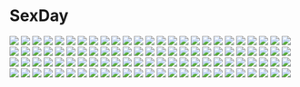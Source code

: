 # SexDay
![](https://konachan.com/image/ea95aa59823453bf798ba9393e72a391/Konachan.com%20-%20244889%20blush%20breasts%20cherry%20cleavage%20dress%20drink%20fate_%28series%29%20food%20fruit%20kanzaki_kureha%20mash_kyrielight%20purple_eyes%20purple_hair%20short_hair%20water.jpg)
![](https://konachan.com/jpeg/9e97fecfe7c2ae29e6aae007d556c606/Konachan.com%20-%20307043%20aki99%20anus%20aqua_eyes%20ass%20blonde_hair%20blush%20bondage%20crimvael%20ishuzoku_reviewers%20long_hair%20pussy%20uncensored.jpg)
![](https://konachan.com/image/3dbc18285ff9697c8e6256c65eb0cf48/Konachan.com%20-%2018055%20kos-mos%20xenosaga.jpg)
![](https://konachan.com/image/9437474c9c793dc7dae4bcea87ca56d6/Konachan.com%20-%20258382%20bicolored_eyes%20blush%20breasts%20censored%20condom%20long_hair%20navel%20nipples%20nude%20original%20penis%20ponytail%20pussy%20sex%20suterii%20wet%20white_hair.jpg)
![](https://konachan.com/image/eaed2b0d9d702a222c1829272cccc4a4/Konachan.com%20-%2026803%20blood%20higurashi_no_naku_koro_ni%20parody%20ryuuguu_rena.jpg)
![](https://konachan.com/jpeg/517bfeac71aee1748e9ccca7cd6065e1/Konachan.com%20-%20206733%20book%20clouds%20hat%20original%20sakakidani%20school_uniform%20sky%20thighhighs%20wings.jpg)
![](https://konachan.com/jpeg/c9dc1ed5656566bf7efc664cfb08f382/Konachan.com%20-%20136745%202-g%20blue_eyes%20blush%20breasts%20cropped%20konohana_saori%20long_hair%20nipples%20open_shirt%20school_uniform%20softhouse-seal%20softhouse-seal_grandee.jpg)
![](https://konachan.com/jpeg/14445f9cad912325a20f6298b25af2a9/Konachan.com%20-%2073605%20close%20k-on%21%20nakano_azusa%20vector.jpg)
![](https://konachan.com/image/af5cc3f8c64cdaa837ae91d6a81b446c/Konachan.com%20-%2058683%20blue_eyes%20blue_hair%20hatsune_miku%20long_hair%20misagi_nagu%20rain%20tie%20twintails%20vocaloid%20water.jpg)
![](https://konachan.com/jpeg/eca55887c2d2736d046af30964238e3c/Konachan.com%20-%2019944%20jungle_wa_itsumo_hale_nochi_guu.jpg)
![](https://konachan.com/image/fbd3e25cd839c823e3fc0c36440141d2/Konachan.com%20-%2095442%20blue_eyes%20green_hair%20kagiyama_hina%20mifuru%20short_hair%20touhou.jpg)
![](https://konachan.com/image/610e2528631efd4f5ec26cd7bc21ba53/Konachan.com%20-%20102958%20clouds%20green_hair%20kazami_yuuka%20purple_eyes%20sky%20touhou%20yoshinaga_p.jpg)
![](https://konachan.com/image/1320b8eeca58aa72f9d3f5d4079c4f35/Konachan.com%20-%20100034%20breasts%20censored%20emori_misaki%20fingering%20game_cg%20hanafubuki%20kirinji_himawari%20masturbation%20nipples%20open_shirt%20ponytail.jpg)
![](https://konachan.com/image/5699aed280d78cdc243b52cdafda5f8e/Konachan.com%20-%2051535%20kannagi_crazy_shrine_maidens%20nagi%20school_uniform.jpg)
![](https://konachan.com/image/4b6688f84d0522e4172d877926713b02/Konachan.com%20-%20170590%20animal%20bat%20blonde_hair%20bow%20bushi_j%20fang%20flandre_scarlet%20hat%20moon%20ponytail%20red_eyes%20ribbons%20short_hair%20skirt%20touhou%20vampire%20weapon%20wings.jpg)
![](https://konachan.com/image/55d159331eca22a43f7ec8e9404a3973/Konachan.com%20-%2030159%20hayate_no_gotoku%20katsura_hinagiku%20maid.jpg)
![](https://konachan.com/image/4e92941e8a8a0562f3b97f3352343ed6/Konachan.com%20-%209616%20alfie%20ass%20lily_salvatana%20ni%CE%B8%20uniform%20watermark%20zoku_satsuriku_no_jango.jpg)
![](https://konachan.com/jpeg/63de7c8b15bcd5bc2f3b1bb467ecb215/Konachan.com%20-%2035178%20kitsu_chiri%20sayonara_zetsubou_sensei.jpg)
![](https://konachan.com/jpeg/e2581e5201d66482c57af0e7248fb1e5/Konachan.com%20-%20253070%202girls%20aqua_eyes%20black_hair%20blush%20breast_hold%20breasts%20cleavage%20game_cg%20headphones%20inma%20orange_eyes%20red_hair%20thighhighs%20underwear%20winged_cloud%20yuri.jpg)
![](https://konachan.com/image/98b6cb29a2da72ab4c0ceafb0be35959/Konachan.com%20-%20304792%20anthropomorphism%20ass%20barefoot%20black_hair%20blush%20brown_eyes%20haguro_%28kancolle%29%20kantai_collection%20panties%20panty_pull%20short_hair%20underwear.jpg)
![](https://konachan.com/jpeg/340407e0fd0e18b9426d7f4a3c3cda14/Konachan.com%20-%20216883%20ass%20blush%20bow%20braids%20clouds%20food%20hana_%28apple_water%29%20hat%20ice_cream%20long_hair%20navel%20nopan%20original%20pink_hair%20skirt%20sky%20wristwear%20yellow_eyes.jpg)
![](https://konachan.com/jpeg/dab860744dc08903a97bd8aefe72a031/Konachan.com%20-%20150257%20brown_eyes%20brown_hair%20dandelion_wishes_brought_to_you%20game_cg%20purple_eyes%20white_hair.jpg)
![](https://konachan.com/image/9fa678f58205430bd3ed0bc0ee792c44/Konachan.com%20-%20241370%20clouds%20nobody%20original%20pippi_%28p3i2%29%20rain%20scenic%20sky%20water.jpg)
![](https://konachan.com/jpeg/9f6ff15ee70ffe0e1cb1e9291a431488/Konachan.com%20-%20203417%20clouds%20dark%20landscape%20nobody%20original%20scenic%20signed%20silhouette%20sky%20stars%20tree%20waisshu_%28sougyokyuu%29.jpg)
![](https://konachan.com/image/37f8ec82497a0896404ea7ad2dd82ca2/Konachan.com%20-%20148356%20alissa%20animal%20deian%20mabinogi%20moon%20nele%20night%20sheep%20tupai%20wierd_cat.jpg)
![](https://konachan.com/image/9ffb6c2aa0368e395107fe8108c3de65/Konachan.com%20-%2074717%20hatsuko%20megurine_luka%20vocaloid.jpg)
![](https://konachan.com/image/bb7ab5824e9af7fa0934b8df310c73b2/Konachan.com%20-%20118328%20macross%20macross_frontier%20sheryl_nome.jpg)
![](https://konachan.com/image/5cb35c721b8dbeca2a08e07248c39e59/Konachan.com%20-%2015474%20ass%20bikini%20breasts%20eureka_seven%20nipple_slip%20panties%20swimsuit%20talho_yuuki%20underboob%20underwear%20undressing.jpg)
![](https://konachan.com/image/8b06b02189e2061cab2d664801ca95cb/Konachan.com%20-%20104804%20bed%20blush%20brown_eyes%20brown_hair%20game_cg%20hakase_chino%20hoshi_no_ouji-kun%20nude%20qp%3Aflapper%20tagme_%28artist%29.jpg)
![](https://konachan.com/jpeg/f233dc1aa753c293cf24ceafddf966cd/Konachan.com%20-%20209566%202girls%20aqua_eyes%20ass%20blue_eyes%20breast_grab%20breasts%20green_hair%20long_hair%20miko_92%20navel%20nipples%20nopan%20pink_hair%20ponytail%20skirt%20underboob%20wristwear.jpg)
![](https://konachan.com/image/a75366287e85ac31fd1e35da3b9399a2/Konachan.com%20-%20108285%20aqua_eyes%20aqua_hair%20blush%20hatsune_miku%20long_hair%20masaki_%28machisora%29%20twintails%20vocaloid.jpg)
![](https://konachan.com/image/8a127e510dc6ab13f42a1ae1fc40d143/Konachan.com%20-%2036140%20azasuke_wind%20black_lagoon%20revy.jpg)
![](https://konachan.com/jpeg/b89a6a2ec597309180ce01c48cc20b2e/Konachan.com%20-%2078916%20kasane_teto%20utau.jpg)
![](https://konachan.com/image/fb403828cc7d65710f344e3f293a0757/Konachan.com%20-%2046722%20tinkle.jpg)
![](https://konachan.com/jpeg/0857c651785104852089ff3c9ea8566a/Konachan.com%20-%2078223%20blonde_hair%20fang%20flandre_scarlet%20hat%20moon%20night%20ponytail%20red_eyes%20short_hair%20thighhighs%20touhou%20vampire%20wings.jpg)
![](https://konachan.com/image/624d8dae91f9c76e9a87870838fcac15/Konachan.com%20-%2037874%20canvas%20chinese_clothes%20chinese_dress%20panties%20saginomiya_ai%20sakurazuka_ren%20underwear.jpg)
![](https://konachan.com/image/de72c6af50355d8f9810cffb92a06ad9/Konachan.com%20-%20175052%20air%20angel_beats%21%20botan%20clannad%20kamio_misuzu%20kanbe_kotori%20kanon%20minase_nayuki%20nakamura_yuri%20natsume_rin%20okazaki_ushio%20piro%20rewrite%20tsukimiya_ayu%20zen.jpg)
![](https://konachan.com/image/d11d88e11d39916e98bf59e6385e2181/Konachan.com%20-%2038679%20blush%20brown_eyes%20brown_hair%20green_eyes%20long_hair%20pink%20pink_hair%20short_hair%20tagme%20zama_masaaki.jpg)
![](https://konachan.com/jpeg/5da71fbb142eda9a3cdf40521b4ea569/Konachan.com%20-%20229680%20aliasing%20animal%20bell%20blush%20bow%20cat%20collar%20gloves%20goth-loli%20gray_hair%20headdress%20lolita_fashion%20long_hair%20mika_pikazo%20original%20ribbons%20signed%20white.jpg)
![](https://konachan.com/image/991aa4b33ff519b0917f7787f60f06e2/Konachan.com%20-%20197258%20crown%20gedo%20hatsune_miku%20long_hair%20see_through%20skirt%20tears%20twintails%20vocaloid%20wink%20wristwear.jpg)
![](https://konachan.com/image/55fb1c94c40180a9b840126dc18995f6/Konachan.com%20-%20146010%20blush%20calendar%20hormone_koijirou%20little_hole%20loli%20nipples%20pink_hair%20wink.jpg)
![](https://konachan.com/jpeg/c7b8bfc0b3d21a4f2f42bf186ed88799/Konachan.com%20-%20295653%20blush%20bra%20breasts%20brown_hair%20cleavage%20green_eyes%20long_hair%20original%20panties%20shirt_lift%20skirt%20tears%20tie%20underwear%20undressing%20watermark%20wet%20white.jpg)
![](https://konachan.com/jpeg/41e137ff10318d9543bd9984c955a75b/Konachan.com%20-%20194731%20bicolored_eyes%20bow%20brown_hair%20hakurei_reimu%20japanese_clothes%20long_hair%20miko%20purple_hair%20ribbons%20shironeko_yuuki%20touhou%20umbrella.jpg)
![](https://konachan.com/image/4c381664b00253c4c9c4b1a4a2fc09f5/Konachan.com%20-%20219779%20cape%20chain%20gray_hair%20green_eyes%20horns%20katana%20long_hair%20original%20pixiv_fantasia%20pointed_ears%20skade%20sword%20weapon.jpg)
![](https://konachan.com/image/9ce15feefd25944664c4fe8370330c5c/Konachan.com%20-%20260424%20armor%20bow%20breasts%20brown_hair%20daye_bie_qia_lian%20dress%20garter%20gloves%20long_hair%20nopan%20purple_eyes%20tagme_%28character%29%20thighhighs.jpg)
![](https://konachan.com/jpeg/d333a5dac76d3b6e458c1b99c4503c07/Konachan.com%20-%2082276%20fingering%20kagome%20masturbation%20nun%20panties%20subarashiki_hibi%20tagme%20underwear.jpg)
![](https://konachan.com/jpeg/c6592cf0275b7801edd988ab9c89745a/Konachan.com%20-%2027341%20azumanga_daioh%20kagura%20kasuga_ayumu%20mizuhara_koyomi%20takino_tomo.jpg)
![](https://konachan.com/image/da7f848d0e33068d937b015a72ab0d15/Konachan.com%20-%20166923%20blonde_hair%20blush%20dress%20hat%20loli%20lzh%20moriya_suwako%20thighhighs%20touhou%20yellow_eyes.jpg)
![](https://konachan.com/jpeg/a54a1cdbb87e9ed541619474080616bd/Konachan.com%20-%20216041%20bicolored_eyes%20bow%20leaves%20long_hair%20niya%20original%20pink_hair%20scan%20school_uniform%20skirt%20thighhighs%20tidsean%20tie%20tree%20zettai_ryouiki.jpg)
![](https://konachan.com/jpeg/b4afe4d64c5bdde6da92f4a2be64053f/Konachan.com%20-%20174369%20asasaka_tokiya%20blonde_hair%20blush%20censored%20game_cg%20hulotte%20ikegami_akane%20male%20mizunashi_miya%20nopan%20purple_eyes%20pussy%20sex%20short_hair.jpg)
![](https://konachan.com/image/d3c60059fdc72fdfe3b1913f130d3278/Konachan.com%20-%20206929%20aconitea%20blush%20hug%20male%20nanami_haruka%20tears%20uta_no_prince-sama%20yellow_eyes.jpg)
![](https://konachan.com/image/e9f300f2cca86d1a26f99d41aed0ad0e/Konachan.com%20-%20283697%20asa_no_ha%20blonde_hair%20blush%20bow%20close%20original%20ponytail%20scarf%20snow%20tears%20tree%20winter%20yellow_eyes.jpg)
![](https://konachan.com/jpeg/2ba44fe7b700a7499490b184825041a4/Konachan.com%20-%20305475%202girls%20animal%20animal_ears%20apron%20arknights%20camera%20ei_%28tndusdldu%29%20food%20fruit%20ice_cream%20maid%20penguin%20strawberry%20tail%20texas_%28arknights%29%20waitress%20wings.jpg)
![](https://konachan.com/jpeg/a4c68443c18bf769fc26d94b028b83f9/Konachan.com%20-%20121165%20amagi_sakino%20blonde_hair%20game_cg%20green_eyes%20ikura_nagisa%20long_hair%20mashiro_summer.jpg)
![](https://konachan.com/jpeg/b69e12ece7dc78b97c63629aadadcb32/Konachan.com%20-%20288397%20aqua_eyes%20aqua_hair%20flowers%20kooemong%20maid%20rem_%28re%3Azero%29%20re%3Azero_kara_hajimeru_isekai_seikatsu%20rose%20short_hair.jpg)
![](https://konachan.com/image/cd9e2c3ca9077b41c13424fba7930dd8/Konachan.com%20-%20130209%20blue_eyes%20blush%20breasts%20censored%20feng%20game_cg%20hinata_ibuki%20navel%20nipples%20nude%20penis%20purple_hair%20pussy%20pussy_juice%20sex%20short_hair%20spread_legs.jpg)
![](https://konachan.com/jpeg/d3c36280a8f5908ff701215529b714a4/Konachan.com%20-%20120602%20headphones%20jippun_maru%20original.jpg)
![](https://konachan.com/image/e6ef3c4781fea24f3a66b827b477bd56/Konachan.com%20-%205946%20anthropomorphism%20os-tan%20vista%20windows.jpg)
![](https://konachan.com/image/ac883d04aeaae453a3aec5f5c18b3f3e/Konachan.com%20-%20186485%20anmi%20black_hair%20dress%20glasses%20hat%20long_hair%20original%20planet%20wink%20yellow_eyes.jpg)
![](https://konachan.com/image/e0ddf8d5f3f64e559fe7a226abd6c478/Konachan.com%20-%20134076%20animal_ears%20dress%20garter%20long_hair%20mauve%20original%20panties%20stockings%20thighhighs%20underwear.jpg)
![](https://konachan.com/image/584d5a68880f6ee9985fd93f4ed11545/Konachan.com%20-%20196802%20aircraft%20black_hair%20building%20city%20dress%20drink%20gia%20original%20red_eyes%20robot%20short_hair%20thighhighs%20wristwear.jpg)
![](https://konachan.com/image/bdc8797204236011ff6f2ca53fc09983/Konachan.com%20-%20131951%202girls%20braids%20dark%20gray_hair%20hat%20izayoi_sakuya%20maid%20remilia_scarlet%20short_hair%20touhou%20yoshioka_yoshiko.jpg)
![](https://konachan.com/image/b618a9bb324ee9b6100cf14c60dfc398/Konachan.com%20-%2029889%20brown_eyes%20brown_hair%20clouds%20dress%20green_hair%20hakurei_reimu%20japanese_clothes%20kochiya_sanae%20long_hair%20miko%20ribbons%20sky%20touhou.jpg)
![](https://konachan.com/image/6a55b4a86a911821568fe20a4eba6b65/Konachan.com%20-%2075255%20breasts%20butterfly%20cleavage%20crying%20hat%20japanese_clothes%20kimono%20petals%20pink_eyes%20pink_hair%20saigyouji_yuyuko%20short_hair%20touhou.jpg)
![](https://konachan.com/image/b4d67c240bea55cc937478a673fcbb15/Konachan.com%20-%2065135%20brown_eyes%20brown_hair%20close%20kiyama_harumi%20long_hair%20to_aru_kagaku_no_railgun%20to_aru_majutsu_no_index.jpg)
![](https://konachan.com/image/57af7c33c0cfb823fd3e2877d3cc3fb3/Konachan.com%20-%2092254%20bell%20black_hair%20blue_eyes%20blush%20bow%20breasts%20catgirl%20cleavage%20condom%20dress%20glasses%20headdress%20maid%20panties%20ribbons%20skirt%20tail%20thighhighs%20underwear.jpg)
![](https://konachan.com/image/42de92918f1ae47011a8810405cb930a/Konachan.com%20-%2087270%20blue_eyes%20book%20dragon_nest%20elbow_gloves%20fang%20gloves%20hat%20long_hair%20magic%20navel%20necklace%20observerz%20red_hair%20staff%20thighhighs%20wink%20witch.jpg)
![](https://konachan.com/image/c94c8b08a370c6fa03c912948d67a650/Konachan.com%20-%2060294%20asahina_mikuru%20asakura_ryouko%20koizumi_itsuki%20kyon%20male%20nagato_yuki%20suzumiya_haruhi%20suzumiya_haruhi_no_yuutsu%20taniguchi%20trap%20tsuruya.jpg)
![](https://konachan.com/image/4c964928294b988f78f7e0824df4ceac/Konachan.com%20-%20200521%20animal_ears%20blonde_hair%20building%20foxgirl%20japanese_clothes%20multiple_tails%20ryosios%20short_hair%20tail%20touhou%20tree%20water%20yakumo_ran%20yellow_eyes.jpg)
![](https://konachan.com/image/98b1521112afa7faeb39e5d3194c7a45/Konachan.com%20-%2014633%20okama.jpg)
![](https://konachan.com/image/4d7be0235389107f124d3f8c1cb4eddb/Konachan.com%20-%2060070%20sakurano_kurimu%20seitokai_no_ichizon.jpg)
![](https://konachan.com/image/22a51ad471904c61c3bab54aee3fe87f/Konachan.com%20-%20223435%20aqua_eyes%20breasts%20demon%20fang%20fire%20horns%20long_hair%20navel%20necklace%20nipples%20no_bra%20nopan%20original%20pussy%20red_hair%20sakimichan%20signed%20tail%20topless%20wings.jpg)
![](https://konachan.com/jpeg/1828d1f6245a8cd58fd8a0c250289892/Konachan.com%20-%2088704%20aoi_usagi%20bakemonogatari%20blush%20cosplay%20gokou_ruri%20hat%20long_hair%20monogatari_%28series%29%20ore_no_imouto_ga_konna_ni_kawaii_wake_ga_nai%20purple_hair%20red_eyes.jpg)
![](https://konachan.com/image/eb6c7ac07cf695139d64d05ab1db45ca/Konachan.com%20-%20147169%20animal_ears%20araragi_karen%20catgirl%20kimono%20loli%20male%20monochrome%20nisemonogatari%20oshino_shinobu%20pointed_ears%20red%20red_eyes%20sengoku_nadeko%20tanabe_kyou.jpg)
![](https://konachan.com/jpeg/98d70b8f438b46a554f537720c6d7050/Konachan.com%20-%20175560%20anthropomorphism%20aqua_eyes%20blush%20breasts%20brown_hair%20cleavage%20cocytus_%28wind_master%29%20creeper%20gradient%20hoodie%20minecraft%20no_bra%20short_hair%20thighhighs.jpg)
![](https://konachan.com/image/9da1b720eb0fb90d38b0f5c2f15d2b53/Konachan.com%20-%2068607%20akahige%20book%20nagato_yuki%20suzumiya_haruhi_no_yuutsu.jpg)
![](https://konachan.com/jpeg/9eb4f939798c3ab5e734629dfacf61ec/Konachan.com%20-%20144866%202girls%20blue_eyes%20blue_hair%20brown_eyes%20game_cg%20kiss%20long_hair%20meta%20panties%20pantyhose%20purple_hair%20ribbons%20sphere%20tagme_%28artist%29%20underwear%20yuri.jpg)
![](https://konachan.com/image/235d3155f1ab7ada17942e12586f6e92/Konachan.com%20-%2040255%20elizabeth_thompson%20maka_albarn%20patricia_thompson%20soul_eater.jpg)
![](https://konachan.com/jpeg/7ac6d30af0ee2dc174b137e73338dd40/Konachan.com%20-%20223167%20car%20love_live%21_school_idol_project%20nishikino_maki%20tomiwo%20yazawa_nico.jpg)
![](https://konachan.com/image/a25c9abf55638dce1356c85b34e4949b/Konachan.com%20-%2096508%20blue_eyes%20breasts%20brown_hair%20cleavage%20higashibetsuin_rurumi%20jpeg_artifacts%20long_hair%20nude%20ribbons%20riffraff%20suzui_narumi%20valentine.jpg)
![](https://konachan.com/image/2c164bb23eafdbb8b556f4b7f3eb9163/Konachan.com%20-%20194559%20amasaka_takashi%20bikini%20blush%20game_cg%20long_hair%20pink_hair%20red_eyes%20remilia_retiaheart%20swimsuit%20unionism_quartet.jpg)
![](https://konachan.com/image/5df8f46e1a3e39ca74983fa6cde8f075/Konachan.com%20-%20244782%202girls%20ganaha_hibiki%20idolmaster%20kouchou_%28artist%29%20shijou_takane.jpg)
![](https://konachan.com/image/9bc840aece74fd4221c3a8bac9f595a5/Konachan.com%20-%2069313%20blue_eyes%20blue_hair%20butterfly%20dress%20kaito%20long_hair%20magnet_%28vocaloid%29%20male%20megurine_luka%20pink_hair%20short_hair%20stars%20vocaloid.jpg)
![](https://konachan.com/image/fce6e665a7086dcb4cec55b3ffd0f098/Konachan.com%20-%2050533%202girls%20flandre_scarlet%20remilia_scarlet%20touhou%20vampire.jpg)
![](https://konachan.com/jpeg/557f63580b8aa787c197809254e5ab58/Konachan.com%20-%20244644%20braids%20breasts%20elbow_gloves%20fairy_tail%20flare_corona%20gloves%20long_hair%20red_eyes%20red_hair%20tattoo%20transparent%20twintails%20vector%20watermark.jpg)
![](https://konachan.com/image/e0400ecd2dfbaa3531d329b578624ed7/Konachan.com%20-%20197068%20brown_hair%20clouds%20dress%20grass%20horns%20long_hair%20original%20pointed_ears%20sky%20wristwear%20yellow_eyes%20zicai_tang.jpg)
![](https://konachan.com/image/afd7cd61528e8ace3756f24d9eadaba5/Konachan.com%20-%20179647%202girls%20blue_eyes%20boots%20brown_hair%20cape%20cross_akiha%20feathers%20gloves%20long_hair%20original%20ponytail%20purple_eyes%20ribbons%20shorts%20thighhighs%20tie%20weapon.jpg)
![](https://konachan.com/jpeg/854a33e13d588e2e26440f769f146959/Konachan.com%20-%20275233%20barefoot%20bed%20blush%20brown_hair%20gogo_shichi-ji%20long_hair%20navel%20original%20pajamas%20panties%20panty_pull%20purple_eyes%20shirt%20underwear.jpg)
![](https://konachan.com/image/65d6bdf760bfdf52d56337ef3224cec1/Konachan.com%20-%2088032%20hatsune_miku%20long_hair%20miyake_achi%20skirt%20thighhighs%20twintails%20vocaloid.jpg)
![](https://konachan.com/image/86d3c69a150c18d6345ae39f5fec87a5/Konachan.com%20-%20132641%20angelegna%20barefoot%20bicolored_eyes%20breasts%20katana%20original%20pointed_ears%20sword%20weapon.jpg)
![](https://konachan.com/jpeg/26c5b9eea647755434c4d8efef24a18b/Konachan.com%20-%20234271%20book%20nobody%20original%20realistic%20scenic%20waifu2x%20yagamikento.jpg)
![](https://konachan.com/image/8c732b83cfae8b24893b41e5aafe3072/Konachan.com%20-%20111018%20animal_ears%20blue_eyes%20blue_hair%20catgirl%20food%20hoodie%20ice_cream%20loli%20mani%20onka%20original%20panties%20short_hair%20striped_panties%20tail%20underwear%20white.jpg)
![](https://konachan.com/image/4c731b4eba5498e10221f27814b3d83d/Konachan.com%20-%20253368%202girls%20ass%20bikini%20blonde_hair%20bow%20breasts%20cleavage%20maid%20ribbons%20saber%20saber_alter%20skirt%20swimsuit%20thighhighs%20underboob%20white_hair%20yellow_eyes.jpg)
![](https://konachan.com/image/900ff9a61a495a5390c3e05258e26ca7/Konachan.com%20-%20226918%20blazblue%20litchi_faye_ling%20yomitrooper.jpg)
![](https://konachan.com/jpeg/20b11be2713781fe9a83a46b2b80a3ea/Konachan.com%20-%20138775%20astraythem%20game_cg%20ginta%20male%20sakurazuka_natsuki%20sakurazuka_tsukumo.jpg)
![](https://konachan.com/image/90b7a90edff27ea6ceadd657f81fcc26/Konachan.com%20-%2032412%20enma_ai%20jigoku_shoujo.jpg)
![](https://konachan.com/image/5d4a6ccec8e0d0282b550226975ea32e/Konachan.com%20-%20100940%20ass%20atelier_totori%20brown_eyes%20brown_hair%20flat_chest%20loli%20nipples%20ohirune%20panties%20panty_pull%20totooria_helmold%20underwear.jpg)
![](https://konachan.com/jpeg/5dd66a53fe42eeac921597f5f76cb07a/Konachan.com%20-%20285133%20aqua_eyes%20blue_hair%20blush%20bra%20breasts%20cleavage%20emori_miku%20emori_miku_project%20long_hair%20open_shirt%20panties%20sakura_moyon%20underwear%20water%20wink.jpg)
![](https://konachan.com/image/a5a00b08a04482ffd41e0cf7ba454fd6/Konachan.com%20-%2031384%20amagahara_inaho%20favorite%20game_cg%20happy_margaret%21%20kokonoka.jpg)
![](https://konachan.com/image/ec0bcef920946408699432c2b170e0cb/Konachan.com%20-%20107289%20blonde_hair%20kagamine_rin%20red_eyes%20snow%20vocaloid.jpg)
